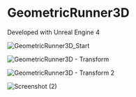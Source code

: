 # GeometricRunner3D

Developed with Unreal Engine 4

![GeometricRunner3D_Start](https://user-images.githubusercontent.com/50275340/134893031-3ba748b5-931b-454b-9651-b77fe959f57c.png)

![GeometricRunner3D - Transform](https://user-images.githubusercontent.com/50275340/134893086-9d2c03d5-aa4e-4b80-9fd8-47a71725d83c.png)

![GeometricRunner3D - Transform 2](https://user-images.githubusercontent.com/50275340/134893282-a3c2b590-ef31-44d6-b2d0-44ef712bbec8.png)

![Screenshot (2)](https://user-images.githubusercontent.com/50275340/134893173-7973391e-9c0f-40a8-9e52-6529f17a1c36.png)
